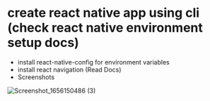 # create react native app using cli (check react native environment setup docs)

- install react-native-config for environment variables
- install react navigation (Read Docs)
- Screenshots

![Screenshot_1656150486 (3)](https://user-images.githubusercontent.com/20168441/184383364-c67a03c3-fd37-452c-8de9-ad42275ab5ed.jpg)
